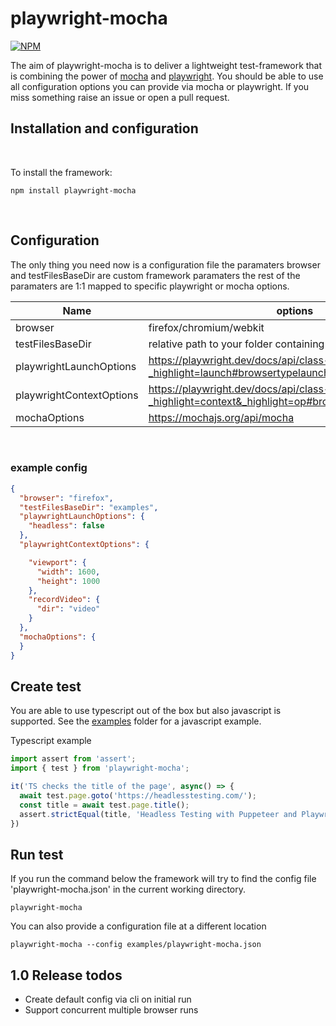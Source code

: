 # playwright-mocha

<!-- badges: start -->
[![NPM](https://nodei.co/npm/playwright-mocha.png)](https://npmjs.org/package/playwright-mocha)
<!-- badges: end -->

The aim of playwright-mocha is to deliver a lightweight test-framework that is combining the power of [mocha](https://mochajs.org/) and [playwright](https://playwright.dev/). You should be able to use all configuration options you can provide via mocha or playwright. If you miss something raise an issue or open a pull request.


## Installation and configuration

<br>

To install the framework:

`npm install playwright-mocha`

<br>

## Configuration

The only thing you need now is a configuration file the paramaters browser and testFilesBaseDir are custom framework paramaters the rest of the paramaters are 1:1 mapped to specific playwright or mocha options.

| Name      | options |
| ----------- | ----------- |
| browser      | firefox/chromium/webkit       |
| testFilesBaseDir | relative path to your folder containing the test files |
| playwrightLaunchOptions   | https://playwright.dev/docs/api/class-browsertype?_highlight=launch#browsertypelaunchoptions        |
| playwrightContextOptions | https://playwright.dev/docs/api/class-browser?_highlight=context&_highlight=op#browsernewcontextoptions |
| mochaOptions | https://mochajs.org/api/mocha |

<br>


### example config
```json 
{
  "browser": "firefox",
  "testFilesBaseDir": "examples",
  "playwrightLaunchOptions": {
    "headless": false
  },
  "playwrightContextOptions": {

    "viewport": {
      "width": 1600,
      "height": 1000
    },
    "recordVideo": {
      "dir": "video"
    }
  },
  "mochaOptions": {
  }
}
```

## Create test 

You are able to use typescript out of the box but also javascript is supported. See the [examples](./examples) folder for a javascript example.

Typescript example 

```typescript
import assert from 'assert';
import { test } from 'playwright-mocha';

it('TS checks the title of the page', async() => {
  await test.page.goto('https://headlesstesting.com/');
  const title = await test.page.title();
  assert.strictEqual(title, 'Headless Testing with Puppeteer and Playwright in the Cloud.');
})
```

## Run test

If you run the command below the framework will try to find the config file 'playwright-mocha.json' in the current working directory.

`playwright-mocha`

You can also provide a configuration file at a different location

`playwright-mocha --config examples/playwright-mocha.json`

## 1.0 Release todos
- Create default config via cli on initial run
- Support concurrent multiple browser runs
